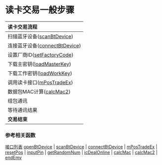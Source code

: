 # 读卡交易一般步骤

| **读卡交易流程** |
| :------ |
| 扫描蓝牙设备([scanBtDevice](scanBtDevice.md)) |
| 连接蓝牙设备([connectBtDevice](connectBtDevice.md)) |
| 设置厂商ID([setFactoryCode](setFactoryCode.md)) |
| 下载主密钥([loadMasterKey](loadMasterKey.md)) |
| 下载工作密钥([loadWorkKey](loadWorkKey.md)) |
| 调用读卡接口([mPosTradeEx](mPosTradeEx.md)) |
| 数据包MAC计算([calcMac2](calcMac2.md)) |
| 组包通讯 |
| 等待通讯结果 |
| **交易结束** |

### 参考相关函数
[接口列表](../README.md)
[openBtDevice](openBtDevice.md) | [scanBtDevice](scanBtDevice.md) | [connectBtDevice](connectBtDevice.md) | [mPosTradeEx](mPosTradeEx.md) | [resetPos](resetPos.md) | [inputPin](inputPin.md) | [getRandomNum](getRandomNum.md) | [icDealOnline](icDealOnline.md) | [calcMac](calcMac.md) | [calcMac2](calcMac.md) | [endEmv](endEmv.md)
